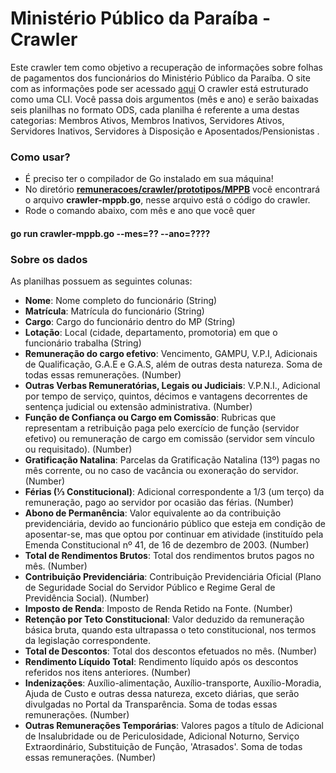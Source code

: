 # Ministério Público da Paraíba - Crawler
Este crawler tem como objetivo a recuperação de informações sobre folhas de pagamentos dos funcionários do Ministério Público da Paraíba. O site com as informações pode ser acessado [aqui](http://pitagoras.mppb.mp.br/PTMP/FolhaListar) 
O crawler está estruturado como uma CLI. Você passa dois argumentos (mês e ano) e serão baixadas seis planilhas no formato ODS, cada planilha é referente a uma destas categorias: Membros Ativos, Membros Inativos, Servidores Ativos, Servidores Inativos, Servidores à Disposição e Aposentados/Pensionistas
.

### Como usar?
- É preciso ter o compilador de Go instalado em sua máquina!
- No diretório [**remuneracoes/crawler/prototipos/MPPB**](https://github.com/dadosjusbr/remuneracoes/tree/primeiros-crawlers/crawler/prototipos/MPPB) você encontrará o arquivo **crawler-mppb.go**, nesse arquivo está o código do crawler.
- Rode o comando abaixo, com mês e ano que você quer
#### go run crawler-mppb.go --mes=?? --ano=????

### Sobre os dados

As planilhas possuem as seguintes colunas:

- **Nome**: Nome completo do funcionário (String)
- **Matrícula**: Matrícula do funcionário (String)  
- **Cargo**: Cargo do funcionário dentro do MP (String)
- **Lotação**: Local (cidade, departamento, promotoria) em que o funcionário trabalha (String)
- **Remuneração do cargo efetivo**: Vencimento, GAMPU, V.P.I, Adicionais de Qualificação, G.A.E e G.A.S, além de outras desta natureza. Soma de todas essas remunerações. (Number) 
- **Outras Verbas Remuneratórias, Legais ou Judiciais**: V.P.N.I., Adicional por tempo de serviço, quintos, décimos e vantagens decorrentes de sentença judicial ou extensão administrativa. (Number) 
- **Função de Confiança ou Cargo em Comissão**: Rubricas que representam a retribuição paga pelo exercício de função (servidor efetivo) ou remuneração de cargo em comissão (servidor sem vínculo ou requisitado). (Number) 
- **Gratificação Natalina**: Parcelas da Gratificação Natalina (13º) pagas no mês corrente, ou no caso de vacância ou exoneração do servidor. (Number)  
- **Férias (⅓ Constitucional)**: Adicional correspondente a 1/3 (um terço) da remuneração, pago ao servidor por ocasião das férias. (Number) 
- **Abono de Permanência**:  Valor equivalente ao da contribuição previdenciária, devido ao funcionário público que esteja em condição de aposentar-se, mas que optou por continuar em atividade (instituído pela Emenda Constitucional nº 41, de 16 de dezembro de 2003. (Number) 
- **Total de Rendimentos Brutos**: Total dos rendimentos brutos pagos no mês. (Number) 
- **Contribuição Previdenciária**: Contribuição Previdenciária Oficial (Plano de Seguridade Social do Servidor Público e Regime Geral de Previdência Social). (Number) 
- **Imposto de Renda**: Imposto de Renda Retido na Fonte. (Number) 
- **Retenção por Teto Constitucional**: Valor deduzido da remuneração básica bruta, quando esta ultrapassa o teto constitucional, nos termos da legislação correspondente.
- **Total de Descontos**:  Total dos descontos efetuados no mês. (Number) 
- **Rendimento Líquido Total**: Rendimento líquido após os descontos referidos nos itens anteriores. (Number) 
- **Indenizações**: Auxílio-alimentação, Auxílio-transporte, Auxílio-Moradia, Ajuda de Custo e outras dessa natureza, exceto diárias, que serão divulgadas no Portal da Transparência. Soma de todas essas remunerações. (Number) 
- **Outras Remunerações Temporárias**: Valores pagos a título de Adicional de Insalubridade ou de Periculosidade, Adicional Noturno, Serviço Extraordinário, Substituição de Função, 'Atrasados'. Soma de todas essas remunerações. (Number) 






